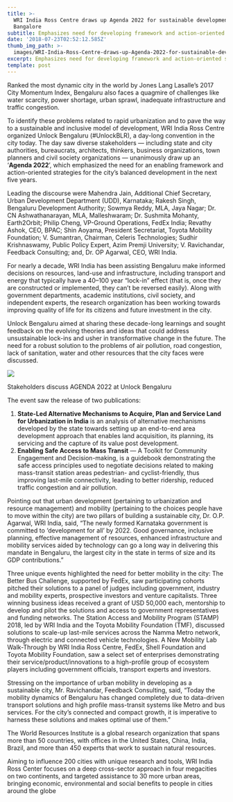 ```yaml
---
title: >-
  WRI India Ross Centre draws up Agenda 2022 for sustainable development of
  Bangalore
subtitle: Emphasizes need for developing framework and action-oriented strategies
date: '2018-07-23T02:52:12.585Z'
thumb_img_path: >-
  images/WRI-India-Ross-Centre-draws-up-Agenda-2022-for-sustainable-development-of-Bangalore/1*MpZ44Gq1TWD-fbGfu8XXRg.jpeg
excerpt: Emphasizes need for developing framework and action-oriented strategies
template: post
---
```

Ranked the most dynamic city in the world by Jones Lang Lasalle’s 2017 City Momentum Index, Bengaluru also faces a quagmire of challenges like water scarcity, power shortage, urban sprawl, inadequate infrastructure and traffic congestion.

To identify these problems related to rapid urbanization and to pave the way to a sustainable and inclusive model of development, WRI India Ross Centre organized Unlock Bengaluru (#UnlockBLR), a day-long convention in the city today. The day saw diverse stakeholders — including state and city authorities, bureaucrats, architects, thinkers, business organizations, town planners and civil society organizations — unanimously draw up an ‘**Agenda 2022**’, which emphasized the need for an enabling framework and action-oriented strategies for the city’s balanced development in the next five years.

Leading the discourse were Mahendra Jain, Additional Chief Secretary, Urban Development Department (UDD), Karnataka; Rakesh Singh, Bengaluru Development Authority; Sowmya Reddy, MLA, Jaya Nagar; Dr. CN Ashwathanarayan, MLA, Malleshwaram; Dr. Sushmita Mohanty, Earth2Orbit; Philip Cheng, VP-Ground Operations, FedEx India; Revathy Ashok, CEO, BPAC; Shin Aoyama, President Secretariat, Toyota Mobility Foundation; V. Sumantran, Chairman, Celeris Technologies; Sudhir Krishnaswamy, Public Policy Expert, Azim Premji University; V. Ravichandar, Feedback Consulting; and, Dr. OP Agarwal, CEO, WRI India.

For nearly a decade, WRI India has been assisting Bengaluru make informed decisions on resources, land-use and infrastructure, including transport and energy that typically have a 40–100 year “lock-in” effect (that is, once they are constructed or implemented, they can’t be reversed easily). Along with government departments, academic institutions, civil society, and independent experts, the research organization has been working towards improving quality of life for its citizens and future investment in the city.

Unlock Bengaluru aimed at sharing these decade-long learnings and sought feedback on the evolving theories and ideas that could address unsustainable lock-ins and usher in transformative change in the future. The need for a robust solution to the problems of air pollution, road congestion, lack of sanitation, water and other resources that the city faces were discussed.

![](/images/WRI-India-Ross-Centre-draws-up-Agenda-2022-for-sustainable-development-of-Bangalore/1*MpZ44Gq1TWD-fbGfu8XXRg.jpeg)

<figcaption>Stakeholders discuss AGENDA 2022 at Unlock Bengaluru</figcaption>

The event saw the release of two publications:

1.  **State-Led Alternative Mechanisms to Acquire, Plan and Service Land for Urbanization in India** is an analysis of alternative mechanisms developed by the state towards setting up an end-to-end area development approach that enables land acquisition, its planning, its servicing and the capture of its value post development.
2.  **Enabling Safe Access to Mass Transit** — A Toolkit for Community Engagement and Decision-making, is a guidebook demonstrating the safe access principles used to negotiate decisions related to making mass-transit station areas pedestrian- and cyclist-friendly, thus improving last-mile connectivity, leading to better ridership, reduced traffic congestion and air pollution.

Pointing out that urban development (pertaining to urbanization and resource management) and mobility (pertaining to the choices people have to move within the city) are two pillars of building a sustainable city, Dr. O.P. Agarwal, WRI India, said, “The newly formed Karnataka government is committed to ‘development for all’ by 2022. Good governance, inclusive planning, effective management of resources, enhanced infrastructure and mobility services aided by technology can go a long way in delivering this mandate in Bengaluru, the largest city in the state in terms of size and its GDP contributions.”

Three unique events highlighted the need for better mobility in the city: The Better Bus Challenge, supported by FedEx, saw participating cohorts pitched their solutions to a panel of judges including government, industry and mobility experts, prospective investors and venture capitalists. Three winning business ideas received a grant of USD 50,000 each, mentorship to develop and pilot the solutions and access to government representatives and funding networks. The Station Access and Mobility Program (STAMP) 2018, led by WRI India and the Toyota Mobility Foundation (TMF), discussed solutions to scale-up last-mile services across the Namma Metro network, through electric and connected vehicle technologies. A New Mobility Lab Walk-Through by WRI India Ross Centre, FedEx, Shell Foundation and Toyota Mobility Foundation, saw a select set of enterprises demonstrating their service/product/innovations to a high-profile group of ecosystem players including government officials, transport experts and investors.

Stressing on the importance of urban mobility in developing as a sustainable city, Mr. Ravichandar, Feedback Consulting, said, “Today the mobility dynamics of Bengaluru has changed completely due to data-driven transport solutions and high profile mass-transit systems like Metro and bus services. For the city’s connected and compact growth, it is imperative to harness these solutions and makes optimal use of them.”

The World Resources Institute is a global research organization that spans more than 50 countries, with offices in the United States, China, India, Brazil, and more than 450 experts that work to sustain natural resources.

Aiming to influence 200 cities with unique research and tools, WRI India Ross Center focuses on a deep cross-sector approach in four megacities on two continents, and targeted assistance to 30 more urban areas, bringing economic, environmental and social benefits to people in cities around the globe
